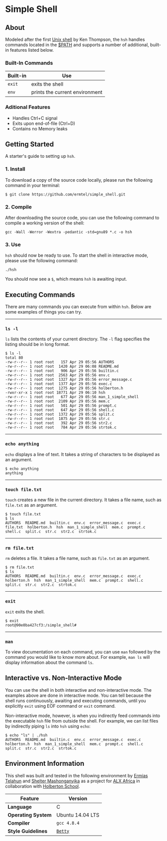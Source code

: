 # Simple Shell

## About
Modeled after the first [Unix shell](https://en.wikipedia.org/wiki/Thompson_shell) by Ken Thompson, the `hsh` handles commands located in the [$PATH](https://en.wikipedia.org/wiki/PATH_%28variable%29) and supports a number of additional, built-in features listed below.

### Built-In Commands
| Built-in | Use |
|--|--|
| `exit` | exits the shell |
| `env` | prints the current environment |

### Aditional Features
- Handles Ctrl+C signal
- Exits upon end-of-file (Ctrl+D)
- Contains no Memory leaks

## Getting Started
A starter's guide to setting up `hsh`.

### 1. Install
To download a copy of the source code locally, please run the following command in your terminal:
```
$ git clone https://github.com/ermtel/simple_shell.git
```

### 2. Compile
After downloading the source code, you can use the following command to compile a working version of the shell:
```
gcc -Wall -Werror -Wextra -pedantic -std=gnu89 *.c -o hsh
```

### 3. Use
`hsh` should now be ready to use. To start the shell in interactive mode, please use the following command:
```
./hsh
```
You should now see a `$`, which means `hsh` is awaiting input.
## Executing Commands
There are many commands you can execute from within `hsh`. Below are some examples of things you can try.

---------
### `ls -l`

`ls` lists the contents of your current directory. The `-l` flag specifies the listing should be in long format.

```
$ ls -l
total 80
-rw-r--r-- 1 root root   157 Apr 29 05:56 AUTHORS
-rw-r--r-- 1 root root  1420 Apr 29 06:08 README.md
-rw-r--r-- 1 root root   906 Apr 29 05:56 builtin.c
-rw-r--r-- 1 root root  2563 Apr 29 05:56 env.c
-rw-r--r-- 1 root root  1327 Apr 29 05:56 error_message.c
-rw-r--r-- 1 root root  1377 Apr 29 05:56 exec.c
-rw-r--r-- 1 root root  1275 Apr 29 05:56 holberton.h
-rwxr-xr-x 1 root root 18771 Apr 29 06:10 hsh
-rw-r--r-- 1 root root   677 Apr 29 05:56 man_1_simple_shell
-rw-r--r-- 1 root root  2109 Apr 29 05:56 mem.c
-rw-r--r-- 1 root root   501 Apr 29 05:56 prompt.c
-rw-r--r-- 1 root root   647 Apr 29 05:56 shell.c
-rw-r--r-- 1 root root  1372 Apr 29 05:56 split.c
-rw-r--r-- 1 root root  1875 Apr 29 05:56 str.c
-rw-r--r-- 1 root root   392 Apr 29 05:56 str2.c
-rw-r--r-- 1 root root   784 Apr 29 05:56 strtok.c
```
---------
### `echo anything`
`echo` displays a line of text. It takes a string of characters to be displayed as an argument.
```
$ echo anything
anything
```
---------
### `touch file.txt`
`touch` creates a new file in the current directory. It takes a file name, such as `file.txt` as an argument.
```
$ touch file.txt
$ ls
AUTHORS  README.md  builtin.c  env.c  error_message.c  exec.c  file.txt  holberton.h  hsh  man_1_simple_shell  mem.c  prompt.c  shell.c  split.c  str.c  str2.c  strtok.c
```
---------
### `rm file.txt`
`rm` deletes a file. It takes a file name, such as `file.txt` as an argument.
```
$ rm file.txt
$ ls
AUTHORS  README.md  builtin.c  env.c  error_message.c  exec.c  holberton.h  hsh  man_1_simple_shell  mem.c  prompt.c  shell.c  split.c  str.c  str2.c  strtok.c
```
---------
### `exit`
`exit` exits the shell.
```
$ exit
root@90e0ba427cf3:/simple_shell#
```
---------
### `man`
To view documentation on each command, you can use `man` followed by the command you would like to know more about. For example, `man ls` will display information about the command `ls`. 

## Interactive vs. Non-Interactive Mode
You can use the shell in both interactive and non-interactive mode. The examples above are done in interactive mode. You can tell because the shell runs continuously, awaiting and executing commands, until you explicitly `exit` using EOF command or `exit` command.

Non-interactive mode, however, is when you indirectly feed commands into the executable `hsh` file from outside the shell. For example, we can list files by indirectly piping `ls` into `hsh` using `echo`:
```
$ echo "ls" | ./hsh
AUTHORS  README.md  builtin.c  env.c  error_message.c  exec.c  holberton.h  hsh  man_1_simple_shell  mem.c  prompt.c  shell.c  split.c  str.c  str2.c  strtok.c
```

## Environment Information
This shell was built and tested in the following environment by [Ermias Telahun](https://github.com/ermtel) and [Shelter Mashonganyika](https://github.com/gigashelter) as a project for [ALX Africa](https://www.alxafrica.com/) in collaboration with [Holberton School](https://www.holbertonschool.com/).

| Feature | Version |
|--|--|
| **Language** | C |
| **Operating System** | Ubuntu 14.04 LTS |
| **Compiler** | `gcc 4.8.4` |
| **Style Guidelines** | [`Betty`](https://github.com/holbertonschool/Betty/blob/master/betty-style.pl "betty-style.pl") |